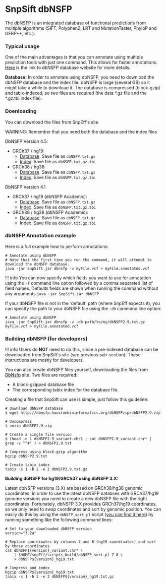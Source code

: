 # SnpSift dbNSFP

The [dbNSFP](https://sites.google.com/site/jpopgen/dbNSFP) is an integrated database of functional predictions from multiple algorithms (SIFT, Polyphen2, LRT and MutationTaster, PhyloP and GERP++, etc.).

### Typical usage

One of the main advantages is that you can annotate using multiple prediction tools with just one command.
This allows for faster annotations.
[Here](https://sites.google.com/site/jpopgen/dbNSFP) is the link to dbNSFP database website for more details.

**Database:** In order to annotate using dbNSFP, you need to download the dbNSFP database and the index file.
dbNSFP is large (several GB) so it might take a while to download it.
The database is compressed (block-gzip) and tabix-indexed, so two files are required (the data *.gz file and the *.gz.tbi index file).

### Doenloading

You can download the files from SnpEff's site.

WARNING: Remember that you need both the database and the index files

DbNSFP Version 4.5:
* GRCh37 / hg19:
    * [Database](https://snpeff.blob.core.windows.net/databases/db/GRCh37/dbNSFP/dbNSFP4.5c.txt.gz). Save file as `dbNSFP.txt.gz`
    * [Index](https://snpeff.blob.core.windows.net/databases/db/GRCh37/dbNSFP/dbNSFP4.5c.txt.gz.tbi). Save file as `dbNSFP.txt.gz.tbi`
* GRCh38 / hg38:
    * [Database](https://snpeff.blob.core.windows.net/databases/db/GRCh38/dbNSFP/dbNSFP4.5c.txt.gz). Save file as `dbNSFP.txt.gz`
    * [Index](https://snpeff.blob.core.windows.net/databases/db/GRCh38/dbNSFP/dbNSFP4.5c.txt.gz.tbi). Save file as `dbNSFP.txt.gz.tbi`

DbNSFP Version 4.1
* GRCh37 / hg19 (dbNSFP Academic):
    * [Database](https://snpeff.blob.core.windows.net/databases/dbs/GRCh37/dbNSFP_4.1a/dbNSFP4.1a.txt.gz). Save file as `dbNSFP.txt.gz`
    * [Index](https://snpeff.blob.core.windows.net/databases/dbs/GRCh37/dbNSFP_4.1a/dbNSFP4.1a.txt.gz.tbi). Save file as `dbNSFP.txt.gz.tbi`
* GRCh38 / hg38 (dbNSFP Academic):
    * [Database](https://snpeff.blob.core.windows.net/databases/dbs/GRCh38/dbNSFP_4.1a/dbNSFP4.1a.txt.gz). Save file as `dbNSFP.txt.gz`
    * [Index](https://snpeff.blob.core.windows.net/databases/dbs/GRCh38/dbNSFP_4.1a/dbNSFP4.1a.txt.gz.tbi). Save file as `dbNSFP.txt.gz.tbi`

### dbNSFP Annotation example

Here is a full example how to perform annotations:

```
# Annotate using dbNSFP
# Note that the first time you run the command, it will attempt to download the dbNSFP database.
java -jar SnpSift.jar dbnsfp -v myFile.vcf > myFile.annotated.vcf
```

!!! info
    You can now specify which fields you want to use for annotation using the `-f` command line option followed by a comma separated list of field names.
    Defaults fields are shown when running the command without any arguments `java -jar SnpSift.jar dbNSFP`

If your dbNSFP file is not in the 'default' path (where SnpEff expects it), you can specify the path to your dbNSFP file using the `-db` command line option:

```
# Annotate using dbNSFP
java -jar SnpSift.jar dbnsfp -v -db path/to/my/dbNSFP2.9.txt.gz myFile.vcf > myFile.annotated.vcf
```

### Building dbNSFP (for developers)

!!! info
    Users do **NOT** need to do this, since a pre-indexed database can be downloaded from SnpSift's site (see previous sub-section).
    These instructions are mostly for developers.

You can also create dbNSFP files yourself, downloading the files from [DbNsfp](https://sites.google.com/site/jpopgen/dbNSFP) site.
Two files are required:

* A block-gzipped database file
* The corresponding tabix index for the database file.

Creating a file that SnpSift can use is simple, just follow this guideline:
```
# Download dbNSFP database
$ wget http://dbnsfp.houstonbioinformatics.org/dbNSFPzip/dbNSFP2.9.zip

# Uncompress
$ unzip dbNSFP2.9.zip

# Create a single file version
$ (head -n 1 dbNSFP2.9_variant.chr1 ; cat dbNSFP2.9_variant.chr* | grep -v "^#" ) > dbNSFP2.9.txt

# Compress using block-gzip algorithm
bgzip dbNSFP2.9.txt

# Create tabix index
tabix -s 1 -b 2 -e 2 dbNSFP2.9.txt.gz
```

**Building dbNSFP for hg19/GRCh37 using dbNSFP 3.X:**

Latest dbNSFP versions (3.X) are based on GRCh38/hg38 genomic coordinates.
In order to use the latest dbNSFP databses with GRCh37/hg19 genome versions you need to create a new dbNSFP file with the right coordinates.
Fortunately, dbNSFP 3.X provides GRCh37/hg19 coordinates, so we only need to swap coordinates and sort by genomic position.
You can easily do this by using the `dbNSFP_sort.pl` script ([you can find it here](https://raw.githubusercontent.com/pcingola/SnpEff/master/scripts_build/dbNSFP_sort.pl)) by running something like the following command lines:
```
# Set to your downloaded dbNSFP version
version="3.2a"

# Replace coordinates by columns 7 and 8 (hg19 coordinates) and sort by those coordinates
cat dbNSFP${version}_variant.chr* \
    | $HOME/snpEff/scripts_build/dbNSFP_sort.pl 7 8 \
    > dbNSFP${version}_hg19.txt

# Compress and index
bgzip dbNSFP${version}_hg19.txt
tabix -s 1 -b 2 -e 2 dbNSFP${version}_hg19.txt.gz
```
